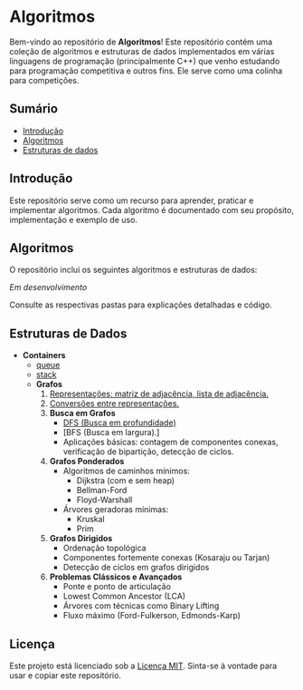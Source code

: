 # Algoritmos

Bem-vindo ao repositório de **Algoritmos**! Este repositório contém uma coleção de algoritmos e estruturas de dados implementados em várias linguagens de programação (principalmente C++) que venho estudando para programação competitiva e outros fins. Ele serve como uma colinha para competições.

## Sumário

- [Introdução](#introdução)
- [Algoritmos](#algoritmos)
- [Estruturas de dados](#estrutura-de-dados)

## Introdução

Este repositório serve como um recurso para aprender, praticar e implementar algoritmos. Cada algoritmo é documentado com seu propósito, implementação e exemplo de uso.

## Algoritmos

O repositório inclui os seguintes algoritmos e estruturas de dados:

_Em desenvolvimento_

Consulte as respectivas pastas para explicações detalhadas e código.
## Estruturas de Dados

- **Containers**
    - [queue](data_structures\queue.cpp)
    - [stack](data_structures\stack.cpp)
    - **Grafos**
        1. [Representações: matriz de adjacência, lista de adjacência.](data_structures\graph\representing.cpp)
        2. [Conversões entre representações.](data_structures\graph\conversoes.cpp)
        3. **Busca em Grafos**
            - [DFS (Busca em profundidade)](data_structures\graph\dfs.cpp)
            - [BFS (Busca em largura).]
            - Aplicações básicas: contagem de componentes conexas, verificação de bipartição, detecção de ciclos.
        4. **Grafos Ponderados**
            - Algoritmos de caminhos mínimos:
                - Dijkstra (com e sem heap)
                - Bellman-Ford
                - Floyd-Warshall
            - Árvores geradoras mínimas:
                - Kruskal
                - Prim
        5. **Grafos Dirigidos**
            - Ordenação topológica
            - Componentes fortemente conexas (Kosaraju ou Tarjan)
            - Detecção de ciclos em grafos dirigidos
        6. **Problemas Clássicos e Avançados**
            - Ponte e ponto de articulação
            - Lowest Common Ancestor (LCA)
            - Árvores com técnicas como Binary Lifting
            - Fluxo máximo (Ford-Fulkerson, Edmonds-Karp)


## Licença

Este projeto está licenciado sob a [Licença MIT](LICENSE). Sinta-se à vontade para usar e copiar este repositório.
